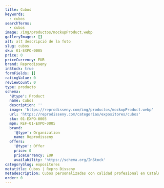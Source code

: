 ```yaml
---
title: Cubos
keywords:
  - cubos
searchTerms:
  - cubos
image: /img/productos/mockupProduct.webp
galleryImages: []
alt: alt descripció de la foto
slug: cubos
sku: 01-EXPO-0005
price: 0
priceCurrency: EUR
brand: Reprodisseny
inStock: true
formFields: []
ratingValue: 0
reviewCount: 0
type: producto
schema:
  '@type': Product
  name: Cubos
  description: ''
  image: 'https://reprodisseny.com/img/productos/mockupProduct.webp'
  url: 'https://reprodisseny.com/categorias/expositores/cubos'
  sku: 01-EXPO-0005
  mpn: REF-01-EXPO-0005
  brand:
    '@type': Organization
    name: Reprodisseny
  offers:
    '@type': Offer
    price: 0
    priceCurrency: EUR
    availability: 'https://schema.org/InStock'
categorySlug: expositores
metatitle: Cubos | Repro Disseny
metadescription: Cubos personalizadas con calidad profesional en Cataluña.
order: 0
---
```


